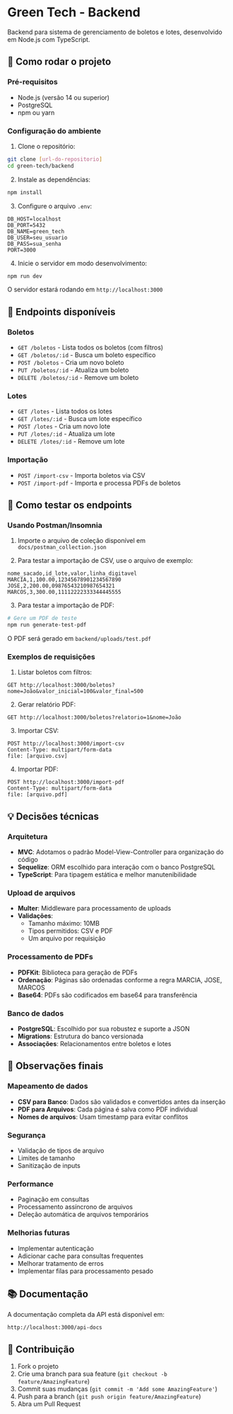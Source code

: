 # Green Tech - Backend

Backend para sistema de gerenciamento de boletos e lotes, desenvolvido em Node.js com TypeScript.

## 🚀 Como rodar o projeto

### Pré-requisitos
- Node.js (versão 14 ou superior)
- PostgreSQL
- npm ou yarn

### Configuração do ambiente

1. Clone o repositório:
```bash
git clone [url-do-repositorio]
cd green-tech/backend
```

2. Instale as dependências:
```bash
npm install
```

3. Configure o arquivo `.env`:
```env
DB_HOST=localhost
DB_PORT=5432
DB_NAME=green_tech
DB_USER=seu_usuario
DB_PASS=sua_senha
PORT=3000
```

4. Inicie o servidor em modo desenvolvimento:
```bash
npm run dev
```

O servidor estará rodando em `http://localhost:3000`

## 📝 Endpoints disponíveis

### Boletos
- `GET /boletos` - Lista todos os boletos (com filtros)
- `GET /boletos/:id` - Busca um boleto específico
- `POST /boletos` - Cria um novo boleto
- `PUT /boletos/:id` - Atualiza um boleto
- `DELETE /boletos/:id` - Remove um boleto

### Lotes
- `GET /lotes` - Lista todos os lotes
- `GET /lotes/:id` - Busca um lote específico
- `POST /lotes` - Cria um novo lote
- `PUT /lotes/:id` - Atualiza um lote
- `DELETE /lotes/:id` - Remove um lote

### Importação
- `POST /import-csv` - Importa boletos via CSV
- `POST /import-pdf` - Importa e processa PDFs de boletos

## 🧪 Como testar os endpoints

### Usando Postman/Insomnia

1. Importe o arquivo de coleção disponível em `docs/postman_collection.json`

2. Para testar a importação de CSV, use o arquivo de exemplo:
```csv
nome_sacado,id_lote,valor,linha_digitavel
MARCIA,1,100.00,12345678901234567890
JOSE,2,200.00,09876543210987654321
MARCOS,3,300.00,11112222333344445555
```

3. Para testar a importação de PDF:
```bash
# Gere um PDF de teste
npm run generate-test-pdf
```
O PDF será gerado em `backend/uploads/test.pdf`

### Exemplos de requisições

1. Listar boletos com filtros:
```
GET http://localhost:3000/boletos?nome=João&valor_inicial=100&valor_final=500
```

2. Gerar relatório PDF:
```
GET http://localhost:3000/boletos?relatorio=1&nome=João
```

3. Importar CSV:
```
POST http://localhost:3000/import-csv
Content-Type: multipart/form-data
file: [arquivo.csv]
```

4. Importar PDF:
```
POST http://localhost:3000/import-pdf
Content-Type: multipart/form-data
file: [arquivo.pdf]
```

## 💡 Decisões técnicas

### Arquitetura
- **MVC**: Adotamos o padrão Model-View-Controller para organização do código
- **Sequelize**: ORM escolhido para interação com o banco PostgreSQL
- **TypeScript**: Para tipagem estática e melhor manutenibilidade

### Upload de arquivos
- **Multer**: Middleware para processamento de uploads
- **Validações**: 
  - Tamanho máximo: 10MB
  - Tipos permitidos: CSV e PDF
  - Um arquivo por requisição

### Processamento de PDFs
- **PDFKit**: Biblioteca para geração de PDFs
- **Ordenação**: Páginas são ordenadas conforme a regra MARCIA, JOSE, MARCOS
- **Base64**: PDFs são codificados em base64 para transferência

### Banco de dados
- **PostgreSQL**: Escolhido por sua robustez e suporte a JSON
- **Migrations**: Estrutura do banco versionada
- **Associações**: Relacionamentos entre boletos e lotes

## 📌 Observações finais

### Mapeamento de dados
- **CSV para Banco**: Dados são validados e convertidos antes da inserção
- **PDF para Arquivos**: Cada página é salva como PDF individual
- **Nomes de arquivos**: Usam timestamp para evitar conflitos

### Segurança
- Validação de tipos de arquivo
- Limites de tamanho
- Sanitização de inputs

### Performance
- Paginação em consultas
- Processamento assíncrono de arquivos
- Deleção automática de arquivos temporários

### Melhorias futuras
- Implementar autenticação
- Adicionar cache para consultas frequentes
- Melhorar tratamento de erros
- Implementar filas para processamento pesado

## 📚 Documentação

A documentação completa da API está disponível em:
```
http://localhost:3000/api-docs
```

## 🤝 Contribuição

1. Fork o projeto
2. Crie uma branch para sua feature (`git checkout -b feature/AmazingFeature`)
3. Commit suas mudanças (`git commit -m 'Add some AmazingFeature'`)
4. Push para a branch (`git push origin feature/AmazingFeature`)
5. Abra um Pull Request 